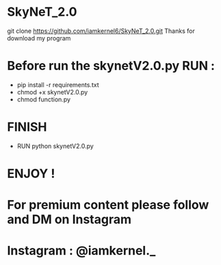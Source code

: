 # SkyNeT_2.0

git clone https://github.com/iamkernel6/SkyNeT_2.0.git
Thanks for download my program

# Before run the skynetV2.0.py RUN :
- pip install -r requirements.txt
- chmod +x skynetV2.0.py
- chmod function.py

# FINISH
- RUN python skynetV2.0.py

# ENJOY !

# For premium content please follow and DM on Instagram
# Instagram : @iamkernel._

